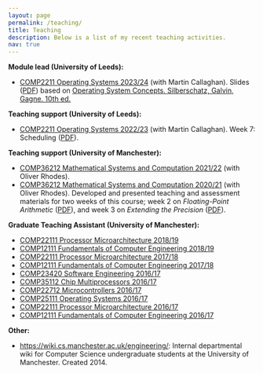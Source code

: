 ```yaml
---
layout: page
permalink: /teaching/
title: Teaching
description: Below is a list of my recent teaching activities.
nav: true
---
```


<b>Module lead (University of Leeds):</b>

<ul>

<li> <a 
href="https://webprod3.leeds.ac.uk/catalogue/dynmodules.asp?Y=202324&M=COMP-2211">COMP2211 Operating Systems 2023/24</a> (with Martin Callaghan). Slides (<a href="../assets/pdf/COMP2211-2023-slides.pdf">PDF</a>) based on <a href="https://www.os-book.com/OS10/">Operating System Concepts. Silberschatz, Galvin, Gagne. 10th ed.</a></li>

</ul>

<b>Teaching support (University of Leeds):</b>

<ul>

<li> <a 
href="https://webprod3.leeds.ac.uk/catalogue/dynmodules.asp?Y=202223&M=COMP-2211">COMP2211 Operating Systems 2022/23</a> (with Martin Callaghan). Week 7: Scheduling (<a href="../assets/pdf/COMP2211_week7.pdf">PDF</a>).</li>

</ul>

<b>Teaching support (University of Manchester):</b>

<ul>

<li> <a href="http://studentnet.cs.manchester.ac.uk/ugt/2021/COMP36212/syllabus/">COMP36212 Mathematical Systems and Computation 2021/22</a> (with Oliver Rhodes).</li>

<li> <a href="http://studentnet.cs.manchester.ac.uk/ugt/2020/COMP36212/syllabus/">COMP36212 Mathematical Systems and Computation 2020/21</a> (with Oliver Rhodes). Developed and presented teaching and assessment materials for two weeks of this course; week 2 on <i>Floating-Point Arithmetic</i> (<a href="../assets/pdf/COMP36212_week2.pdf">PDF</a>), and week 3 on <i>Extending the Precision</i> (<a href="../assets/pdf/COMP36212_week3.pdf">PDF</a>).</li>

</ul>

<b>Graduate Teaching Assistant (University of Manchester):</b>
<ul>
<li> <a href="http://studentnet.cs.manchester.ac.uk/syllabus/index.php?code=COMP22111&year=2018">COMP22111 Processor Microarchitecture 2018/19</a></li>

<li> <a href="https://studentnet.cs.manchester.ac.uk/syllabus/index.php?code=COMP12111&year=2018">COMP12111 Fundamentals of Computer Engineering 2018/19</a></li>

<li> <a href="http://studentnet.cs.manchester.ac.uk/syllabus/index.php?code=COMP22111&year=2017">COMP22111 Processor Microarchitecture 2017/18</a></li>

<li> <a href="https://studentnet.cs.manchester.ac.uk/syllabus/index.php?code=COMP12111&year=2017">COMP12111 Fundamentals of Computer Engineering 2017/18</a></li>

<li> <a href="https://studentnet.cs.manchester.ac.uk/ugt/2016/COMP23420/syllabus/">COMP23420 Software Engineering 2016/17</a></li>

<li> <a href="https://studentnet.cs.manchester.ac.uk/ugt/2016/COMP35112/syllabus/">COMP35112 Chip Multiprocessors 2016/17</a></li>

<li> <a href="https://studentnet.cs.manchester.ac.uk/ugt/2016/COMP22712/syllabus/">COMP22712 Microcontrollers 2016/17</a></li>

<li> <a href="http://syllabus.cs.manchester.ac.uk/ugt/2016/COMP25111/">COMP25111 Operating Systems 2016/17</a></li>

<li> <a href="http://studentnet.cs.manchester.ac.uk/syllabus/index.php?code=COMP22111&year=2016">COMP22111 Processor Microarchitecture 2016/17</a></li>

<li> <a href="https://studentnet.cs.manchester.ac.uk/syllabus/index.php?code=COMP12111&year=2016">COMP12111 Fundamentals of Computer Engineering 2016/17</a></li>
</ul>



<b>Other:</b>

<ul>

<li> <a href="https://wiki.cs.manchester.ac.uk/engineering/">https://wiki.cs.manchester.ac.uk/engineering/</a>: Internal departmental wiki for Computer Science undergraduate students at the University of Manchester. Created 2014. </li>

</ul>

